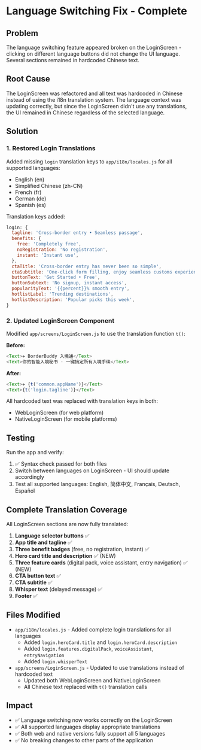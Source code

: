 # Language Switching Fix - Complete

## Problem

The language switching feature appeared broken on the LoginScreen - clicking on different language buttons did not change the UI language. Several sections remained in hardcoded Chinese text.

## Root Cause

The LoginScreen was refactored and all text was hardcoded in Chinese instead of using the i18n translation system. The language context was updating correctly, but since the LoginScreen didn't use any translations, the UI remained in Chinese regardless of the selected language.

## Solution

### 1. Restored Login Translations

Added missing `login` translation keys to `app/i18n/locales.js` for all supported languages:
- English (en)
- Simplified Chinese (zh-CN)
- French (fr)
- German (de)
- Spanish (es)

Translation keys added:
```javascript
login: {
  tagline: 'Cross-border entry • Seamless passage',
  benefits: {
    free: 'Completely free',
    noRegistration: 'No registration',
    instant: 'Instant use',
  },
  ctaTitle: 'Cross-border entry has never been so simple',
  ctaSubtitle: 'One-click form filling, enjoy seamless customs experience',
  buttonText: 'Get Started • Free',
  buttonSubtext: 'No signup, instant access',
  popularityText: '{{percent}}% smooth entry',
  hotlistLabel: 'Trending destinations',
  hotlistDescription: 'Popular picks this week',
}
```

### 2. Updated LoginScreen Component

Modified `app/screens/LoginScreen.js` to use the translation function `t()`:

**Before:**
```javascript
<Text>✈️ BorderBuddy 入境通</Text>
<Text>你的智能入境秘书 · 一键搞定所有入境手续</Text>
```

**After:**
```javascript
<Text>✈️ {t('common.appName')}</Text>
<Text>{t('login.tagline')}</Text>
```

All hardcoded text was replaced with translation keys in both:
- WebLoginScreen (for web platform)
- NativeLoginScreen (for mobile platforms)

## Testing

Run the app and verify:
1. ✅ Syntax check passed for both files
2. Switch between languages on LoginScreen - UI should update accordingly
3. Test all supported languages: English, 简体中文, Français, Deutsch, Español

## Complete Translation Coverage

All LoginScreen sections are now fully translated:

1. **Language selector buttons** ✅
2. **App title and tagline** ✅
3. **Three benefit badges** (free, no registration, instant) ✅
4. **Hero card title and description** ✅ (NEW)
5. **Three feature cards** (digital pack, voice assistant, entry navigation) ✅ (NEW)
6. **CTA button text** ✅
7. **CTA subtitle** ✅
8. **Whisper text** (delayed message) ✅
9. **Footer** ✅

## Files Modified

- `app/i18n/locales.js` - Added complete login translations for all languages
  - Added `login.heroCard.title` and `login.heroCard.description`
  - Added `login.features.digitalPack`, `voiceAssistant`, `entryNavigation`
  - Added `login.whisperText`
- `app/screens/LoginScreen.js` - Updated to use translations instead of hardcoded text
  - Updated both WebLoginScreen and NativeLoginScreen
  - All Chinese text replaced with `t()` translation calls

## Impact

- ✅ Language switching now works correctly on the LoginScreen
- ✅ All supported languages display appropriate translations
- ✅ Both web and native versions fully support all 5 languages
- ✅ No breaking changes to other parts of the application
